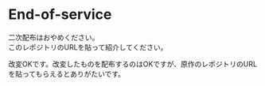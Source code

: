 # End-of-service
<p>二次配布はおやめください。<br>
このレポジトリのURLを貼って紹介してください。</p>
<p>改変OKです。改変したものを配布するのはOKですが、原作のレポジトリのURLを貼ってもらえるとありがたいです。</p>
